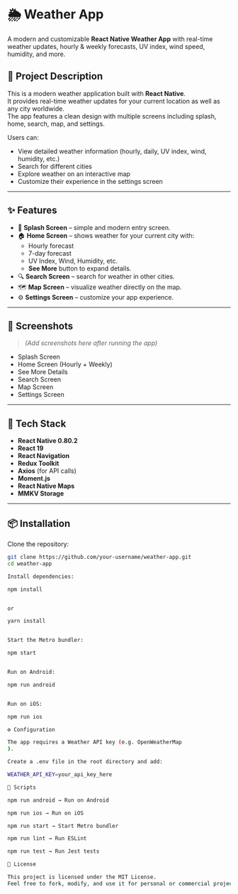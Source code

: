 # 🌦️ Weather App


A modern and customizable **React Native Weather App** with real-time weather updates, hourly & weekly forecasts, UV index, wind speed, humidity, and more.

## 📝 Project Description

This is a modern weather application built with **React Native**.  
It provides real-time weather updates for your current location as well as any city worldwide.  
The app features a clean design with multiple screens including splash, home, search, map, and settings.  

Users can:
- View detailed weather information (hourly, daily, UV index, wind, humidity, etc.)
- Search for different cities
- Explore weather on an interactive map
- Customize their experience in the settings screen

---

## ✨ Features

- 📱 **Splash Screen** – simple and modern entry screen.
- 🏠 **Home Screen** – shows weather for your current city with:
  - Hourly forecast
  - 7-day forecast
  - UV Index, Wind, Humidity, etc.
  - **See More** button to expand details.
- 🔍 **Search Screen** – search for weather in other cities.
- 🗺️ **Map Screen** – visualize weather directly on the map.
- ⚙️ **Settings Screen** – customize your app experience.

---

## 📸 Screenshots

> _(Add screenshots here after running the app)_

- Splash Screen
- Home Screen (Hourly + Weekly)
- See More Details
- Search Screen
- Map Screen
- Settings Screen

---

## 🚀 Tech Stack

- **React Native 0.80.2**
- **React 19**
- **React Navigation**
- **Redux Toolkit**
- **Axios** (for API calls)
- **Moment.js**
- **React Native Maps**
- **MMKV Storage**

---

## 📦 Installation

Clone the repository:

```bash
git clone https://github.com/your-username/weather-app.git
cd weather-app

Install dependencies:

npm install


or

yarn install


Start the Metro bundler:

npm start


Run on Android:

npm run android


Run on iOS:

npm run ios

⚙️ Configuration

The app requires a Weather API key (e.g. OpenWeatherMap
).

Create a .env file in the root directory and add:

WEATHER_API_KEY=your_api_key_here

🧪 Scripts

npm run android → Run on Android

npm run ios → Run on iOS

npm run start → Start Metro bundler

npm run lint → Run ESLint

npm run test → Run Jest tests

📄 License

This project is licensed under the MIT License.
Feel free to fork, modify, and use it for personal or commercial projects.
```
